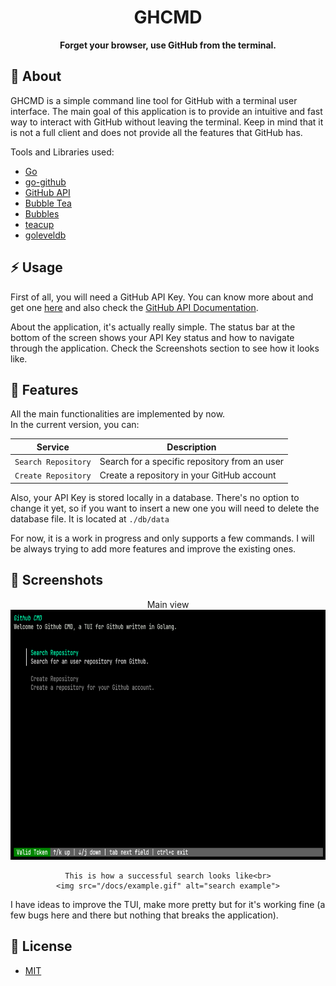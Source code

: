 <div align="center">

# GHCMD

**Forget your browser, use GitHub from the terminal.**

<!-- [About](#about) •
[Usage](#usage) •
[Screenshots](#screenshots) -->

</div>

## :pushpin: About

GHCMD is a simple command line tool for GitHub with a terminal user interface. The main goal of this application is to provide an intuitive and fast way to interact with GitHub without leaving the terminal. Keep in mind that it is not a full client and does not provide all the features that GitHub has.

Tools and Libraries used:

- [Go](https://go.dev/)
- [go-github](https://github.com/google/go-github)
- [GitHub API](https://developer.github.com/v3/)
- [Bubble Tea](https://github.com/charmbracelet/bubbletea)
- [Bubbles](https://github.com/charmbracelet/bubbles)
- [teacup](https://github.com/mistakenelf/teacup)
- [goleveldb](https://github.com/syndtr/goleveldb)

## :zap: Usage

First of all, you will need a GitHub API Key. You can know more about and get one [here](https://docs.github.com/en/authentication/keeping-your-account-and-data-secure/managing-your-personal-access-tokens#creating-a-personal-access-token-classic) and also check the [GitHub API Documentation](https://developer.github.com/v3/).

About the application, it's actually really simple. The status bar at the bottom of the screen shows your API Key status and how to navigate through the application. Check the Screenshots section to see how it looks like.

## :dart: Features

All the main functionalities are implemented by now. <br>
In the current version, you can:

| Service             | Description                                   |
| ------------------- | --------------------------------------------- |
| `Search Repository` | Search for a specific repository from an user |
| `Create Repository` | Create a repository in your GitHub account    |

Also, your API Key is stored locally in a database. There's no option to change it yet, so if you want to insert a new one you will need to delete the database file. It is located at `./db/data`

For now, it is a work in progress and only supports a few commands. I will be always trying to add more features and improve the existing ones.

## :camera_flash: Screenshots

<div align="center">
    Main view<br>
    <img src="/docs/main.png" alt="main view" width=700 height=400>

    This is how a successful search looks like<br>
    <img src="/docs/example.gif" alt="search example">

</div>

I have ideas to improve the TUI, make more pretty but for it's working fine (a few bugs here and there but nothing that breaks the application).

## :page_facing_up: License

- [MIT](https://raw.githubusercontent.com/luisedmc/ghcmd/master/LICENSE)
